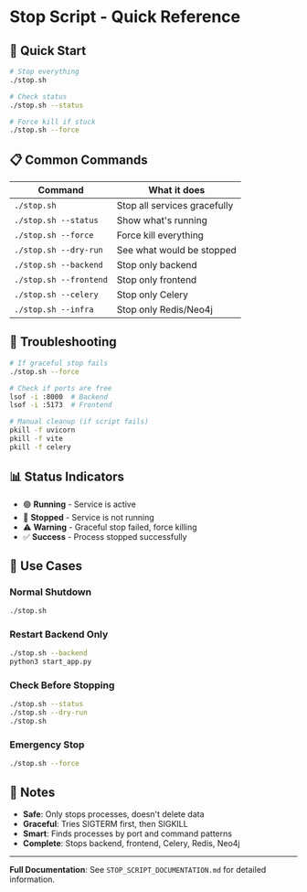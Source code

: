 # Stop Script - Quick Reference

## 🚀 Quick Start

```bash
# Stop everything
./stop.sh

# Check status
./stop.sh --status

# Force kill if stuck
./stop.sh --force
```

## 📋 Common Commands

| Command | What it does |
|---------|-------------|
| `./stop.sh` | Stop all services gracefully |
| `./stop.sh --status` | Show what's running |
| `./stop.sh --force` | Force kill everything |
| `./stop.sh --dry-run` | See what would be stopped |
| `./stop.sh --backend` | Stop only backend |
| `./stop.sh --frontend` | Stop only frontend |
| `./stop.sh --celery` | Stop only Celery |
| `./stop.sh --infra` | Stop only Redis/Neo4j |

## 🔧 Troubleshooting

```bash
# If graceful stop fails
./stop.sh --force

# Check if ports are free
lsof -i :8000  # Backend
lsof -i :5173  # Frontend

# Manual cleanup (if script fails)
pkill -f uvicorn
pkill -f vite
pkill -f celery
```

## 📊 Status Indicators

- 🟢 **Running** - Service is active
- 🔴 **Stopped** - Service is not running
- ⚠️ **Warning** - Graceful stop failed, force killing
- ✅ **Success** - Process stopped successfully

## 🎯 Use Cases

### Normal Shutdown
```bash
./stop.sh
```

### Restart Backend Only
```bash
./stop.sh --backend
python3 start_app.py
```

### Check Before Stopping
```bash
./stop.sh --status
./stop.sh --dry-run
./stop.sh
```

### Emergency Stop
```bash
./stop.sh --force
```

## 📝 Notes

- **Safe**: Only stops processes, doesn't delete data
- **Graceful**: Tries SIGTERM first, then SIGKILL
- **Smart**: Finds processes by port and command patterns
- **Complete**: Stops backend, frontend, Celery, Redis, Neo4j

---

**Full Documentation**: See `STOP_SCRIPT_DOCUMENTATION.md` for detailed information. 